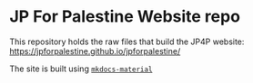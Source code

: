 # JP For Palestine Website repo

This repository holds the raw files that build the JP4P website: https://jpforpalestine.github.io/jpforpalestine/

The site is built using [`mkdocs-material`](https://squidfunk.github.io/mkdocs-material)